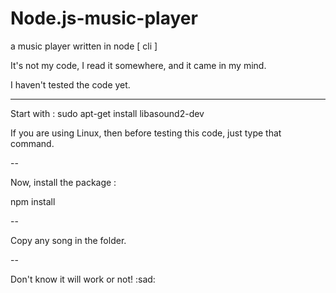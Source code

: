 # Node.js-music-player
a music player written in node [ cli ]

It's not my code, I read it somewhere, and it came in my mind.

I haven't tested the code yet. 

- - - - - - - - - - - - - - - - - - - - - - - - - - - - - - -

Start with : sudo apt-get install libasound2-dev


If you are using Linux, then before testing this code, just type that command.

--

Now, install the package :

npm install

--

Copy any song in the folder.

--

Don't know it will work or not! :sad:
